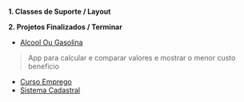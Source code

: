 __1. Classes de Suporte / Layout__ </br>

 
__2. Projetos Finalizados / Terminar__ </br>
  * [Alcool Ou Gasolina](https://github.com/Git-RenatoAlcantara/Android/tree/master/AlcoolOuGasolina)
   > App para calcular e comparar valores e mostrar o menor custo beneficio
   
  * [Curso Emprego](https://github.com/Git-RenatoAlcantara/Android/tree/master/CursoEmprego)
  * [Sistema Cadastral](https://github.com/Git-RenatoAlcantara/Android/tree/master/SistemaCadastralPessoaFisica)
